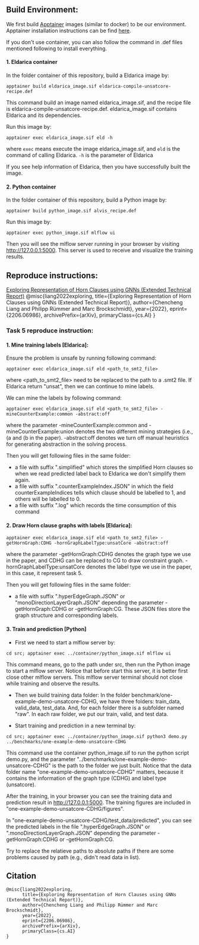 

## Build Environment:


We first build [Apptainer](https://apptainer.org/docs/admin/main/index.html) images (similar to docker) to be our environment.
Apptainer installation instructions can be find [here](https://apptainer.org/docs/admin/main/installation.html).

If you don't use container, you can also follow the command in .def files mentioned following to install everything.

#### 1. Eldarica container
In the folder container of this repository, build a Eldarica image by:
```
apptainer build eldarica_image.sif eldarica-compile-unsatcore-recipe.def
```
This command build an image named eldarica_image.sif, and the recipe file is eldarica-compile-unsatcore-recipe.def.
eldarica_image.sif contains Eldarica and its dependencies.

Run this image by:
```
apptainer exec eldarica_image.sif eld -h
```
where `exec` means execute the image eldarica_image.sif, and `eld` is the command of calling Eldarica. `-h` is the parameter of Eldarica

If you see help information of Eldarica, then you have successfully built the image.


#### 2. Python container
In the folder container of this repository, build a Python image by:
```
apptainer build python_image.sif alvis_recipe.def
```
Run this image by:
```
apptainer exec python_image.sif mlflow ui
```
Then you will see the mlflow server running in your browser 
by visiting http://127.0.0.1:5000. This server is used to receive and visualize the training results.

## Reproduce instructions:

[Exploring Representation of Horn Clauses using GNNs (Extended Technical Report)](https://arxiv.org/abs/2206.06986)
@misc{liang2022exploring,
      title={Exploring Representation of Horn Clauses using GNNs (Extended Technical Report)}, 
      author={Chencheng Liang and Philipp Rümmer and Marc Brockschmidt},
      year={2022},
      eprint={2206.06986},
      archivePrefix={arXiv},
      primaryClass={cs.AI}
}
### Task 5 reproduce instruction:






#### 1. Mine training labels [Eldarica]:
      
Ensure the problem is unsafe by running following command:
```
apptainer exec eldarica_image.sif eld <path_to_smt2_file>
```
where <path_to_smt2_file> need to be replaced to the path to a .smt2 file.
If Eldarica return "unsat", then we can continue to mine labels.

We can mine the labels by following command:
```
apptainer exec eldarica_image.sif eld <path_to_smt2_file> -mineCounterExample:common -abstract:off
```
where the parameter -mineCounterExample:common and -mineCounterExample:union denotes the two different mining strategies (i.e., (a and (b in the paper).
-abstract:off denotes we turn off manual heuristics for generating abstraction in the solving process.

Then you will get following files in the same folder:
* a file with suffix ".simplified" which stores the simplified Horn clauses so when we read predicted label back to Eldarica we don't simplify them again.
* a file with suffix ".counterExampleIndex.JSON" in which the field counterExampleIndices tells which clause should be labelled to 1, and others will be labelled to 0.
* a file with suffix ".log" which records the time consumption of this command 

#### 2. Draw Horn clause graphs with labels [Eldarica]: 
```
apptainer exec eldarica_image.sif eld <path_to_smt2_file> -getHornGraph:CDHG -hornGraphLabelType:unsatCore -abstract:off
```
where the parameter -getHornGraph:CDHG denotes the graph type we use in the paper, and CDHG can be replaced to CG to draw constraint graph.
-hornGraphLabelType:unsatCore denotes the label type we use in the paper, in this case, it represent task 5.
   
Then you will get following files in the same folder:
* a file with suffix ".hyperEdgeGraph.JSON" or "monoDirectionLayerGraph.JSON" depending the parameter -getHornGraph:CDHG or -getHornGraph:CG.
These JSON files store the graph structure and corresponding labels.


#### 3. Train and prediction [Python] 
* First we need to start a mlflow server by:
```
cd src; apptainer exec ../container/python_image.sif mlflow ui
```
This command means, go to the path under src, then run the Python image to start a mlflow server.
Notice that before start this server, it is better first close other mlflow servers.
This mlflow server terminal should not close while training and observe the results.

* Then we build training data folder:
In the folder benchmark/one-example-demo-unsatcore-CDHG, we have three folders: train_data, valid_data, test_data.
And, for each folder there is a subfolder named "raw".
In each raw folder, we put our train, valid, and test data.


* Start training and prediction in a new terminal by:
```
cd src; apptainer exec ../container/python_image.sif python3 demo.py ../benchmarks/one-example-demo-unsatcore-CDHG
```
This command use the container python_image.sif to run the python script demo.py, and the parameter "../benchmarks/one-example-demo-unsatcore-CDHG" is the path to the folder we just built.
Notice that the data folder name "one-example-demo-unsatcore-CDHG" matters, because it contains the information of the graph type (CDHG) and label type (unsatcore).

After the training, in your browser you can see the training data and prediction result in http://127.0.0.1:5000.
The training figures are included in "one-example-demo-unsatcore-CDHG/figures".

In "one-example-demo-unsatcore-CDHG/test_data/predicted", you can see the predicted labels in the file ".hyperEdgeGraph.JSON" or ".monoDirectionLayerGraph.JSON" depending the parameter -getHornGraph:CDHG or -getHornGraph:CG.

Try to replace the relatieve paths to absolute paths 
if there are some problems caused by path (e.g., didn't read data in list).


## Citation
```
@misc{liang2022exploring,
      title={Exploring Representation of Horn Clauses using GNNs (Extended Technical Report)}, 
      author={Chencheng Liang and Philipp Rümmer and Marc Brockschmidt},
      year={2022},
      eprint={2206.06986},
      archivePrefix={arXiv},
      primaryClass={cs.AI}
}
```
